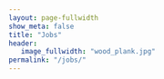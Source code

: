 ```yaml
---
layout: page-fullwidth
show_meta: false
title: "Jobs"
header:
   image_fullwidth: "wood_plank.jpg"
permalink: "/jobs/"
---
```


